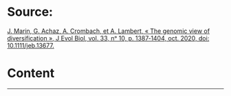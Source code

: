 # Source:
[J. Marin, G. Achaz, A. Crombach, et A. Lambert, « The genomic view of diversification », J Evol Biol, vol. 33, nᵒ 10, p. 1387‑1404, oct. 2020, doi: 10.1111/jeb.13677.](https://onlinelibrary.wiley.com/doi/10.1111/jeb.13677)

# Content
---


